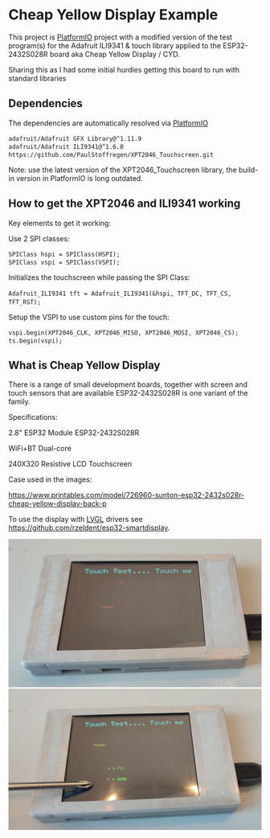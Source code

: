 # Cheap Yellow Display Example

This project is [PlatformIO](https://platformio.org/) project with a modified version of the test program(s) for the Adafruit ILI9341 & touch library
applied to the ESP32-2432S028R board aka Cheap Yellow Display / CYD.

Sharing this as I had some initial hurdles getting this board to run with standard libraries

## Dependencies

The dependencies are automatically resolved via [PlatformIO](https://platformio.org/)

	adafruit/Adafruit GFX Library@^1.11.9
	adafruit/Adafruit ILI9341@^1.6.0
	https://github.com/PaulStoffregen/XPT2046_Touchscreen.git

Note: use the latest version of the XPT2046_Touchscreen library, the build-in version in PlatformIO is long outdated.


## How to get the XPT2046 and ILI9341 working
Key elements to get it working:

Use 2 SPI classes:

```
SPIClass hspi = SPIClass(HSPI);
SPIClass vspi = SPIClass(VSPI);
```

Initializes the touchscreen while passing the SPI Class:

`Adafruit_ILI9341 tft = Adafruit_ILI9341(&hspi, TFT_DC, TFT_CS, TFT_RST);`

Setup the VSPI to use custom pins for the touch:
  
```
vspi.begin(XPT2046_CLK, XPT2046_MISO, XPT2046_MOSI, XPT2046_CS);
ts.begin(vspi);
```

## What is Cheap Yellow Display

There is a range of small development boards, together with screen and touch sensors that are available 
ESP32-2432S028R is one variant of the family.

Specifications:

2.8" ESP32 Module ESP32-2432S028R

WiFi+BT Dual-core

240X320 Resistive LCD Touchscreen


Case used in the images:

https://www.printables.com/model/726960-sunton-esp32-2432s028r-cheap-yellow-display-back-p

To use the display with [LVGL](https://lvgl.io/) drivers see https://github.com/rzeldent/esp32-smartdisplay.

![Touch me](./img/touchme.jpg) ![Touc](./img/touch.jpg)


